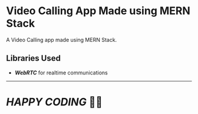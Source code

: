 # Video Calling App Made using MERN Stack

A Video Calling app made using MERN Stack.

## Libraries Used

- ***WebRTC*** for realtime communications


---------------------------------------------------
# _HAPPY CODING_ 🤖🤖
